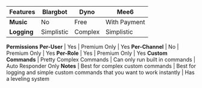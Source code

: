 Features | Blargbot | Dyno | Mee6
----- | ----- | ------ | -----
**Music** | No | Free | With Payment
**Logging** | Simplistic | Complex | Simplistic
**Permissions**
 **Per-User** | Yes | Premium Only | Yes 
 **Per-Channel** | No | Premium Only | Yes
 **Per-Role** | Yes | Premium Only | Yes
**Custom Commands** | Pretty Complex Commands | Can only run built in commands | Auto Responder Only
**Notes** | Best for complex custom commands | Best for logging and simple custom commands that you want to work instantly | Has a leveling system
